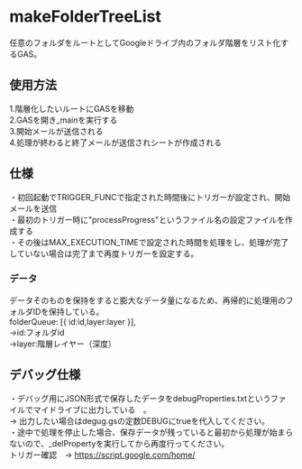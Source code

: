 # makeFolderTreeList

任意のフォルダをルートとしてGoogleドライブ内のフォルダ階層をリスト化するGAS。

## 使用方法
1.階層化したいルートにGASを移動  
2.GASを開き_mainを実行する  
3.開始メールが送信される  
4.処理が終わると終了メールが送信されシートが作成される  

## 仕様
・初回起動でTRIGGER_FUNCで指定された時間後にトリガーが設定され、開始メールを送信  
・最初のトリガー時に"processProgress"というファイル名の設定ファイルを作成する  
・その後はMAX_EXECUTION_TIMEで設定された時間を処理をし、処理が完了していない場合は完了まで再度トリガーを設定する。  
### データ
データそのものを保持をすると膨大なデータ量になるため、再帰的に処理用のフォルダIDを保持している。  
folderQueue: [{ id:id,layer:layer }],  
→id:フォルダid  
→layer:階層レイヤー（深度）  



## デバッグ仕様
・デバッグ用にJSON形式で保存したデータをdebugProperties.txtというファイルでマイドライブに出力している　。  
→ 出力したい場合はdegug.gsの定数DEBUGにtrueを代入してください。  
・途中で処理を停止した場合、保存データが残っていると最初から処理が始まらないので、_delPropertyを実行してから再度行ってください。  
トリガー確認　→ https://script.google.com/home/

